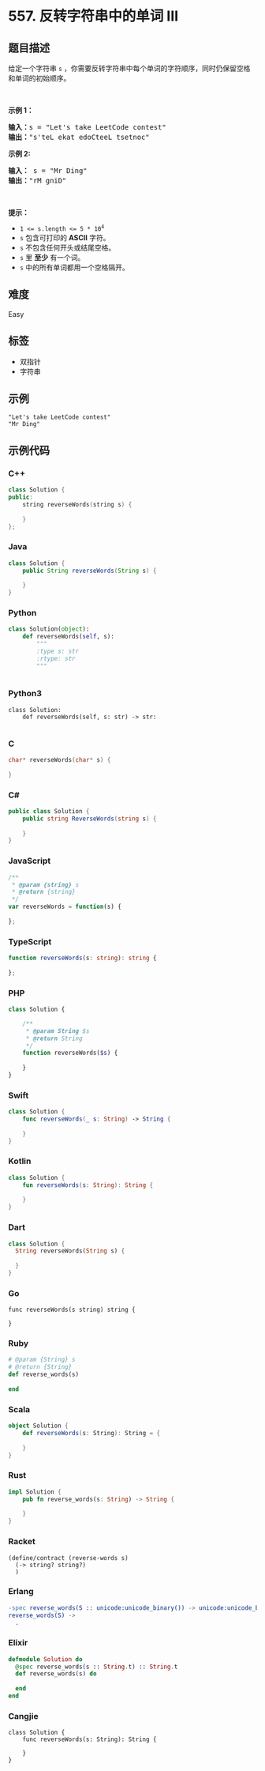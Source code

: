 # 557. 反转字符串中的单词 III

## 题目描述

<p>给定一个字符串<meta charset="UTF-8" />&nbsp;<code>s</code>&nbsp;，你需要反转字符串中每个单词的字符顺序，同时仍保留空格和单词的初始顺序。</p>

<p>&nbsp;</p>

<p><strong>示例 1：</strong></p>

<pre>
<strong>输入：</strong>s = "Let's take LeetCode contest"
<strong>输出：</strong>"s'teL ekat edoCteeL tsetnoc"
</pre>

<p><strong>示例 2:</strong></p>

<pre>
<strong>输入：</strong> s = "Mr Ding"
<strong>输出：</strong>"rM gniD"
</pre>

<p>&nbsp;</p>

<p><strong><strong><strong><strong>提示：</strong></strong></strong></strong></p>

<ul>
	<li><code>1 &lt;= s.length &lt;= 5 * 10<sup>4</sup></code></li>
	<li><meta charset="UTF-8" /><code>s</code>&nbsp;包含可打印的 <strong>ASCII</strong> 字符。</li>
	<li><meta charset="UTF-8" /><code>s</code>&nbsp;不包含任何开头或结尾空格。</li>
	<li><meta charset="UTF-8" /><code>s</code>&nbsp;里 <strong>至少</strong> 有一个词。</li>
	<li><meta charset="UTF-8" /><code>s</code>&nbsp;中的所有单词都用一个空格隔开。</li>
</ul>


## 难度

Easy

## 标签

- 双指针
- 字符串

## 示例

```
"Let's take LeetCode contest"
"Mr Ding"
```

## 示例代码

### C++

```cpp
class Solution {
public:
    string reverseWords(string s) {
        
    }
};
```

### Java

```java
class Solution {
    public String reverseWords(String s) {
        
    }
}
```

### Python

```python
class Solution(object):
    def reverseWords(self, s):
        """
        :type s: str
        :rtype: str
        """
        
```

### Python3

```python3
class Solution:
    def reverseWords(self, s: str) -> str:
        
```

### C

```c
char* reverseWords(char* s) {
    
}
```

### C#

```csharp
public class Solution {
    public string ReverseWords(string s) {
        
    }
}
```

### JavaScript

```javascript
/**
 * @param {string} s
 * @return {string}
 */
var reverseWords = function(s) {
    
};
```

### TypeScript

```typescript
function reverseWords(s: string): string {
    
};
```

### PHP

```php
class Solution {

    /**
     * @param String $s
     * @return String
     */
    function reverseWords($s) {
        
    }
}
```

### Swift

```swift
class Solution {
    func reverseWords(_ s: String) -> String {
        
    }
}
```

### Kotlin

```kotlin
class Solution {
    fun reverseWords(s: String): String {
        
    }
}
```

### Dart

```dart
class Solution {
  String reverseWords(String s) {
    
  }
}
```

### Go

```golang
func reverseWords(s string) string {
    
}
```

### Ruby

```ruby
# @param {String} s
# @return {String}
def reverse_words(s)
    
end
```

### Scala

```scala
object Solution {
    def reverseWords(s: String): String = {
        
    }
}
```

### Rust

```rust
impl Solution {
    pub fn reverse_words(s: String) -> String {
        
    }
}
```

### Racket

```racket
(define/contract (reverse-words s)
  (-> string? string?)
  )
```

### Erlang

```erlang
-spec reverse_words(S :: unicode:unicode_binary()) -> unicode:unicode_binary().
reverse_words(S) ->
  .
```

### Elixir

```elixir
defmodule Solution do
  @spec reverse_words(s :: String.t) :: String.t
  def reverse_words(s) do
    
  end
end
```

### Cangjie

```cangjie
class Solution {
    func reverseWords(s: String): String {

    }
}
```

